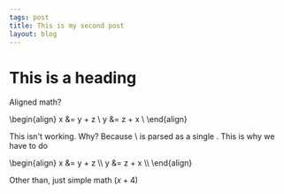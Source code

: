 ```yaml
---
tags: post
title: This is my second post
layout: blog
---
```


# This is a heading

Aligned math?

\begin{align}
    x &= y + z \\
    y &= z + x \\
\end{align}

This isn't working. Why? Because \\ is parsed as a single \.
This is why we have to do 

\begin{align}
    x &= y + z \\\\
    y &= z + x \\\\
\end{align}

Other than, just simple math ($x + 4$)